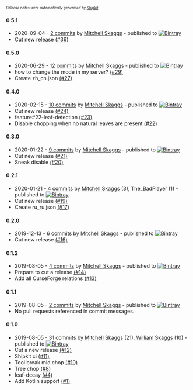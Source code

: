 <sup><sup>*Release notes were automatically generated by [Shipkit](http://shipkit.org/)*</sup></sup>

#### 0.5.1
 - 2020-09-04 - [2 commits](https://github.com/magneticflux-/fabric-tree-chopper/compare/v0.5.0...v0.5.1) by [Mitchell Skaggs](https://github.com/magneticflux-) - published to [![Bintray](https://img.shields.io/badge/Bintray-0.5.1-green.svg)](https://bintray.com/magneticflux/maven/fabric-tree-chopper/0.5.1)
 - Cut new release [(#36)](https://github.com/magneticflux-/fabric-tree-chopper/pull/36)

#### 0.5.0
 - 2020-06-29 - [12 commits](https://github.com/magneticflux-/fabric-tree-chopper/compare/v0.4.0...v0.5.0) by [Mitchell Skaggs](https://github.com/magneticflux-) - published to [![Bintray](https://img.shields.io/badge/Bintray-0.5.0-green.svg)](https://bintray.com/magneticflux/maven/fabric-tree-chopper/0.5.0)
 - how to change the mode in my server? [(#29)](https://github.com/magneticflux-/fabric-tree-chopper/issues/29)
 - Create zh_cn.json [(#27)](https://github.com/magneticflux-/fabric-tree-chopper/pull/27)

#### 0.4.0
 - 2020-02-15 - [10 commits](https://github.com/magneticflux-/fabric-tree-chopper/compare/v0.3.0...v0.4.0) by [Mitchell Skaggs](https://github.com/magneticflux-) - published to [![Bintray](https://img.shields.io/badge/Bintray-0.4.0-green.svg)](https://bintray.com/magneticflux/maven/fabric-tree-chopper/0.4.0)
 - Cut new release [(#24)](https://github.com/magneticflux-/fabric-tree-chopper/pull/24)
 - feature#22-leaf-detection [(#23)](https://github.com/magneticflux-/fabric-tree-chopper/pull/23)
 - Disable chopping when no natural leaves are present [(#22)](https://github.com/magneticflux-/fabric-tree-chopper/issues/22)

#### 0.3.0
 - 2020-01-22 - [9 commits](https://github.com/magneticflux-/fabric-tree-chopper/compare/v0.2.1...v0.3.0) by [Mitchell Skaggs](https://github.com/magneticflux-) - published to [![Bintray](https://img.shields.io/badge/Bintray-0.3.0-green.svg)](https://bintray.com/magneticflux/maven/fabric-tree-chopper/0.3.0)
 - Cut new release [(#21)](https://github.com/magneticflux-/fabric-tree-chopper/pull/21)
 - Sneak disable [(#20)](https://github.com/magneticflux-/fabric-tree-chopper/pull/20)

#### 0.2.1
 - 2020-01-21 - [4 commits](https://github.com/magneticflux-/fabric-tree-chopper/compare/v0.2.0...v0.2.1) by [Mitchell Skaggs](https://github.com/magneticflux-) (3), The_BadPlayer (1) - published to [![Bintray](https://img.shields.io/badge/Bintray-0.2.1-green.svg)](https://bintray.com/magneticflux/maven/fabric-tree-chopper/0.2.1)
 - Cut new release [(#19)](https://github.com/magneticflux-/fabric-tree-chopper/pull/19)
 - Create ru_ru.json [(#17)](https://github.com/magneticflux-/fabric-tree-chopper/pull/17)

#### 0.2.0
 - 2019-12-13 - [6 commits](https://github.com/magneticflux-/fabric-tree-chopper/compare/v0.1.2...v0.2.0) by [Mitchell Skaggs](https://github.com/magneticflux-) - published to [![Bintray](https://img.shields.io/badge/Bintray-0.2.0-green.svg)](https://bintray.com/magneticflux/maven/fabric-tree-chopper/0.2.0)
 - Cut new release [(#16)](https://github.com/magneticflux-/fabric-tree-chopper/pull/16)

#### 0.1.2
 - 2019-08-05 - [4 commits](https://github.com/magneticflux-/fabric-tree-chopper/compare/v0.1.1...v0.1.2) by [Mitchell Skaggs](https://github.com/magneticflux-) - published to [![Bintray](https://img.shields.io/badge/Bintray-0.1.2-green.svg)](https://bintray.com/magneticflux/maven/fabric-tree-chopper/0.1.2)
 - Prepare to cut a release [(#14)](https://github.com/magneticflux-/fabric-tree-chopper/pull/14)
 - Add all CurseForge relations [(#13)](https://github.com/magneticflux-/fabric-tree-chopper/pull/13)

#### 0.1.1
 - 2019-08-05 - [2 commits](https://github.com/magneticflux-/fabric-tree-chopper/compare/v0.1.0...v0.1.1) by [Mitchell Skaggs](https://github.com/magneticflux-) - published to [![Bintray](https://img.shields.io/badge/Bintray-0.1.1-green.svg)](https://bintray.com/magneticflux/maven/fabric-tree-chopper/0.1.1)
 - No pull requests referenced in commit messages.

#### 0.1.0
 - 2019-08-05 - 31 commits by [Mitchell Skaggs](https://github.com/magneticflux-) (21), [William Skaggs](https://github.com/ft-l) (10) - published to [![Bintray](https://img.shields.io/badge/Bintray-0.1.0-green.svg)](https://bintray.com/magneticflux/maven/fabric-tree-chopper/0.1.0)
 - Cut a new release [(#12)](https://github.com/magneticflux-/fabric-tree-chopper/pull/12)
 - Shipkit ci [(#11)](https://github.com/magneticflux-/fabric-tree-chopper/pull/11)
 - Tool break mid chop [(#10)](https://github.com/magneticflux-/fabric-tree-chopper/pull/10)
 - Tree chop [(#8)](https://github.com/magneticflux-/fabric-tree-chopper/pull/8)
 - leaf-decay [(#4)](https://github.com/magneticflux-/fabric-tree-chopper/pull/4)
 - Add Kotlin support [(#1)](https://github.com/magneticflux-/fabric-tree-chopper/issues/1)


